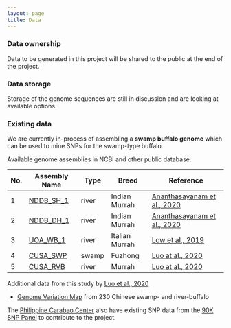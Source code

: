 ```yaml
---
layout: page
title: Data
---
```


### Data ownership

Data to be generated in this project will be shared to the public at the end of the project.

### Data storage

Storage of the genome sequences are still in discussion and are looking at available options.

### Existing data

We are currently in-process of assembling a **swamp buffalo genome** which can be used to mine SNPs for the swamp-type buffalo.

Available genome assemblies in NCBI and other public database:

| No. | Assembly Name                                                      | Type  | Breed          | Reference                                                                            |
|-----|--------------------------------------------------------------------|-------|----------------|--------------------------------------------------------------------------------------|
| 1   | [NDDB_SH_1](https://www.ncbi.nlm.nih.gov/assembly/GCF_019923935.1) | river | Indian Murrah  | [Ananthasayanam et al., 2020](https://www.biorxiv.org/content/10.1101/618785v2.full) |
| 2   | [NDDB_DH_1](https://www.ncbi.nlm.nih.gov/assembly/GCF_019923925.1) | river | Indian Murrah  | [Ananthasayanam et al., 2020](https://www.biorxiv.org/content/10.1101/618785v2.full) |
| 3   | [UOA_WB_1](https://www.ncbi.nlm.nih.gov/assembly/GCF_003121395.1)  | river | Italian Murrah | [Low et al., 2019](https://www.nature.com/articles/s41467-018-08260-0)               |
| 4   | [CUSA_SWP](https://ngdc.cncb.ac.cn/gwh/Assembly/262/show)          | swamp | Fuzhong        | [Luo at al., 2020](https://academic.oup.com/nsr/article/7/3/686/5737567#267352304)   |
| 5   | [CUSA_RVB](https://ngdc.cncb.ac.cn/gwh/Assembly/261/show)          | river | Murrah         | [Luo at al., 2020](https://academic.oup.com/nsr/article/7/3/686/5737567#267352304)   |

Additional data from this study by [Luo et al., 2020](https://doi.org/10.1093/nsr/nwaa024)
- [Genome Variation Map](https://ngdc.cncb.ac.cn/gvm/getProjectDetail?project=GVM000043) from 230 Chinese swamp- and river-buffalo

The [Philippine Carabao Center](https://www.pcc.gov.ph/) also have existing SNP data from the [90K SNP Panel](https://www.thermofisher.com/blog/behindthebench/improving-and-conserving-the-carabao-population-in-the-philippines-using-the-applied-biosystems-axiom-technology/) to contribute to the project.